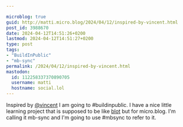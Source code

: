 ```yaml
---

microblog: true
guid: http://matti.micro.blog/2024/04/12/inspired-by-vincent.html
post_id: 3988670
date: 2024-04-12T14:51:26+0200
lastmod: 2024-04-12T14:51:27+0200
type: post
tags:
- "BuildInPublic"
- "mb-sync"
permalink: /2024/04/12/inspired-by-vincent.html
mastodon:
  id: 112258337370890705
  username: matti
  hostname: social.lol
---
```

Inspired by [@vincent](https://micro.blog/vincent) I am going to #buildinpublic. I have a nice little learning project that is supposed to be like [blot](https://blot.im) but for micro.blog. I'm calling it mb-sync and I'm going to use #mbsync to refer to it.
